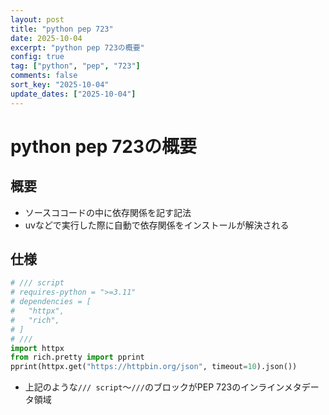 ```yaml
---
layout: post
title: "python pep 723"
date: 2025-10-04
excerpt: "python pep 723の概要"
config: true
tag: ["python", "pep", "723"]
comments: false
sort_key: "2025-10-04"
update_dates: ["2025-10-04"]
---
```


# python pep 723の概要

## 概要
 - ソースココードの中に依存関係を記す記法
 - uvなどで実行した際に自動で依存関係をインストールが解決される

## 仕様

```python
# /// script
# requires-python = ">=3.11"
# dependencies = [
#   "httpx",
#   "rich",
# ]
# ///
import httpx
from rich.pretty import pprint
pprint(httpx.get("https://httpbin.org/json", timeout=10).json())
```

 - 上記のような`/// script`〜`///`のブロックがPEP 723のインラインメタデータ領域
